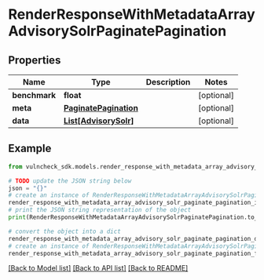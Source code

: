# RenderResponseWithMetadataArrayAdvisorySolrPaginatePagination


## Properties

Name | Type | Description | Notes
------------ | ------------- | ------------- | -------------
**benchmark** | **float** |  | [optional] 
**meta** | [**PaginatePagination**](PaginatePagination.md) |  | [optional] 
**data** | [**List[AdvisorySolr]**](AdvisorySolr.md) |  | [optional] 

## Example

```python
from vulncheck_sdk.models.render_response_with_metadata_array_advisory_solr_paginate_pagination import RenderResponseWithMetadataArrayAdvisorySolrPaginatePagination

# TODO update the JSON string below
json = "{}"
# create an instance of RenderResponseWithMetadataArrayAdvisorySolrPaginatePagination from a JSON string
render_response_with_metadata_array_advisory_solr_paginate_pagination_instance = RenderResponseWithMetadataArrayAdvisorySolrPaginatePagination.from_json(json)
# print the JSON string representation of the object
print(RenderResponseWithMetadataArrayAdvisorySolrPaginatePagination.to_json())

# convert the object into a dict
render_response_with_metadata_array_advisory_solr_paginate_pagination_dict = render_response_with_metadata_array_advisory_solr_paginate_pagination_instance.to_dict()
# create an instance of RenderResponseWithMetadataArrayAdvisorySolrPaginatePagination from a dict
render_response_with_metadata_array_advisory_solr_paginate_pagination_from_dict = RenderResponseWithMetadataArrayAdvisorySolrPaginatePagination.from_dict(render_response_with_metadata_array_advisory_solr_paginate_pagination_dict)
```
[[Back to Model list]](../README.md#documentation-for-models) [[Back to API list]](../README.md#documentation-for-api-endpoints) [[Back to README]](../README.md)


